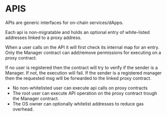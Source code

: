 # APIS 

APIs are generic interfaces for on-chain services/dApps. 

Each api is non-migratable and holds an optional entry of white-listed addresses linked to a proxy address. 

When a user calls on the API it will first check its internal map for an entry. Only the Manager contract can add/remove permissions for executing on a proxy contract.

If no user is registered then the contract will try to verify if the sender is a Manager. If not, the execution will fail. If the sender is a registered manager then the requested msg will be forwarded to the linked proxy contract.

- No non-whitelisted user can execute api calls on proxy contracts
- The root user can execute API operation on the proxy contract trough the Manager contract.
- The OS owner can optionally whitelist addresses to reduce gas overhead.